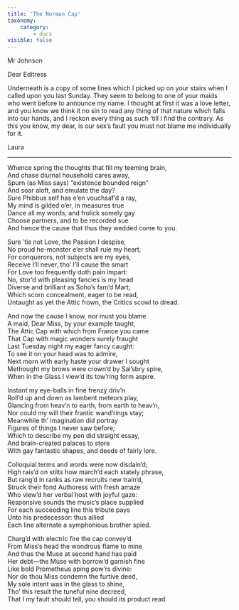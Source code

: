 ```yaml
---
title: 'The Norman Cap'
taxonomy:
    category:
        - docs
visible: false
---
```


<div class="author">Mr Johnson</div>

Dear Editress

Underneath is a copy of some lines which I picked up on your stairs when I called upon you last Sunday. They seem to belong to one of your maids who went before to announce my name. I thought at first it was a love letter, and you know we think it no sin to read any thing of that nature which falls into our hands, and I reckon every thing as such ’till I find the contrary. As this you know, my dear, is our sex’s fault you must not blame me individually for it.

Laura

---

Whence spring the thoughts that fill my teeming brain,  
And chase diurnal household cares away,  
Spurn (as Miss says) “existence bounded reign”  
And soar aloft, and emulate the day?  
Sure Phibbus self has e’en vouchsaf’d a ray,  
My mind is gilded o’er, in measures true  
Dance all my words, and frolick somely gay  
Choose partners, and to be recorded sue  
And hence the cause that thus they wedded come to you.  

Sure ’tis not Love, the Passion I despise,  
No proud he-monster e’er shall rule my heart,  
For conquerors, not subjects are my eyes,  
Receive I’ll never, tho’ I’ll cause the smart  
For Love too frequently doth pain impart:  
No, stor’d with pleasing fancies is my head  
Diverse and brilliant as Soho’s fam’d Mart;  
Which scorn concealment, eager to be read,  
Untaught as yet the Attic frown, the Critics scowl to dread.

And now the cause I know, nor must you blame  
A maid, Dear Miss, by your example taught,  
The Attic Cap with which from France you came  
That Cap with magic wonders surely fraught  
Last Tuesday night my eager fancy caught:  
To see it on your head was to admire,  
Next morn with early haste your drawer I sought  
Methought my brows were crown’d by Sal’sbry spire,  
When in the Glass I view’d its tow’ring form aspire.

Instant my eye-balls in fine frenzy driv’n  
Roll’d up and down as lambent meteors play,  
Glancing from heav’n to earth, from earth to heav’n,  
Nor could my will their frantic wand’rings stay;  
Meanwhile th’ imagination did portray  
Figures of things I never saw before;  
Which to describe my pen did straight essay,  
And brain-created palaces to store  
With gay fantastic shapes, and deeds of fairly lore.

Colloquial terms and words were now disdain’d;  
High rais’d on stilts how march’d each stately phrase,  
But rang’d in ranks as raw recruits new train’d,  
Struck their fond Authoress with fresh amaze  
Who view’d her verbal host with joyful gaze:  
Responsive sounds the music’s place supplied  
For each succeeding line this tribute pays  
Unto his predecessor: thus allied  
Each line alternate a symphonious brother spied.

Charg’d with electric fire the cap convey’d  
From Miss’s head the wondrous flame to mine  
And thus the Muse at second hand has paid  
Her debt—the Muse with borrow’d garnish fine  
Like bold Prometheus aping pow’rs divine:  
Nor do thou Miss condemn the furtive deed,  
My sole intent was in the glass to shine,  
Tho’ this result the tuneful nine decreed,  
That I my fault should tell, you should its product read.